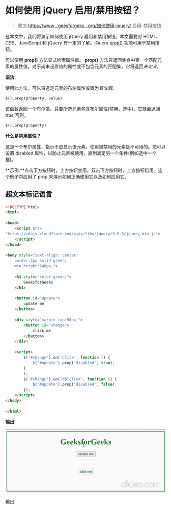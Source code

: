 # 如何使用 jQuery 启用/禁用按钮？

> 原文:[https://www . geesforgeks . org/如何使用-jquery/](https://www.geeksforgeeks.org/how-to-enable-disable-a-button-using-jquery/) 启用-禁用按钮

在本文中，我们将演示如何使用 jQuery 启用和禁用按钮。本文需要对 HTML、CSS、JavaScript 和 jQuery 有一定的了解。jQuery [prop()](https://www.geeksforgeeks.org/jquery-prop-with-examples/) 功能可用于禁用按钮。

可以使用 **prop()** 方法显式检索属性值。 **prop()** 方法只返回集合中第一个匹配元素的属性值。对于尚未设置值的属性或不包含元素的匹配集，它将返回*未定义*。

**语法:**

使用此方法，可以将选定元素的布尔属性设置为*真*或*假*。

```html
$().prop(property, value) 
```

该函数返回一个布尔值。只要所选元素包含布尔属性(禁用，选中)，它就会返回 *true* 否则。

```html
$().prop(property)
```

**什么是禁用属性？**

这是一个布尔属性，指示不应显示该元素。使用被禁用的元素是不可用的。您可以设置 disabled 属性，以防止元素被使用，直到满足另一个条件(例如选中一个框)。

**示例:**点击下方按钮时，上方按钮禁用，双击下方按钮时，上方按钮启用。这个例子中应用了 prop 来演示如何正确使用它以及如何应用它。

## 超文本标记语言

```html
<!DOCTYPE html>
<html>

<head>
    <script src=
"https://cdnjs.cloudflare.com/ajax/libs/jquery/3.6.0/jquery.min.js">
    </script>
</head>

<body style="text-align: center; 
    border:2px solid green;
    min-height:240px;">

    <h1 style="color:green;">
        GeeksforGeeks
    </h1>

    <button id="update">
        update me
    </button>

    <div style="margin-top:50px;">
        <button id="change">
            click me
        </button>
    </div>

    <script>
        $('#change').on('click', function () {
            $('#update').prop('disabled', true);
        }
        );
        $('#change').on('dblclick', function () {
            $('#update').prop('disabled', false);
        });
    </script>
</body>

</html>
```

**输出:**

![](img/326faed28b69c1a29f27e54a0a7a45cd.png)

输出
